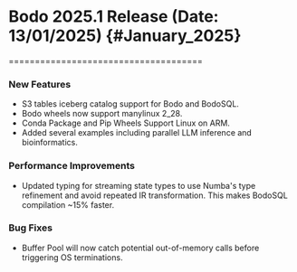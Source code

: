 # Bodo 2025.1 Release (Date: 13/01/2025) {#January_2025}
=====================================

### New Features

 - S3 tables iceberg catalog support for Bodo and BodoSQL.
 - Bodo wheels now support manylinux 2_28.
 - Conda Package and Pip Wheels Support Linux on ARM.
 - Added several examples including parallel LLM inference and bioinformatics.

### Performance Improvements

 - Updated typing for streaming state types to use Numba's type refinement and avoid repeated IR transformation. This makes BodoSQL compilation ~15% faster.

### Bug Fixes

 - Buffer Pool will now catch potential out-of-memory calls before triggering OS terminations.